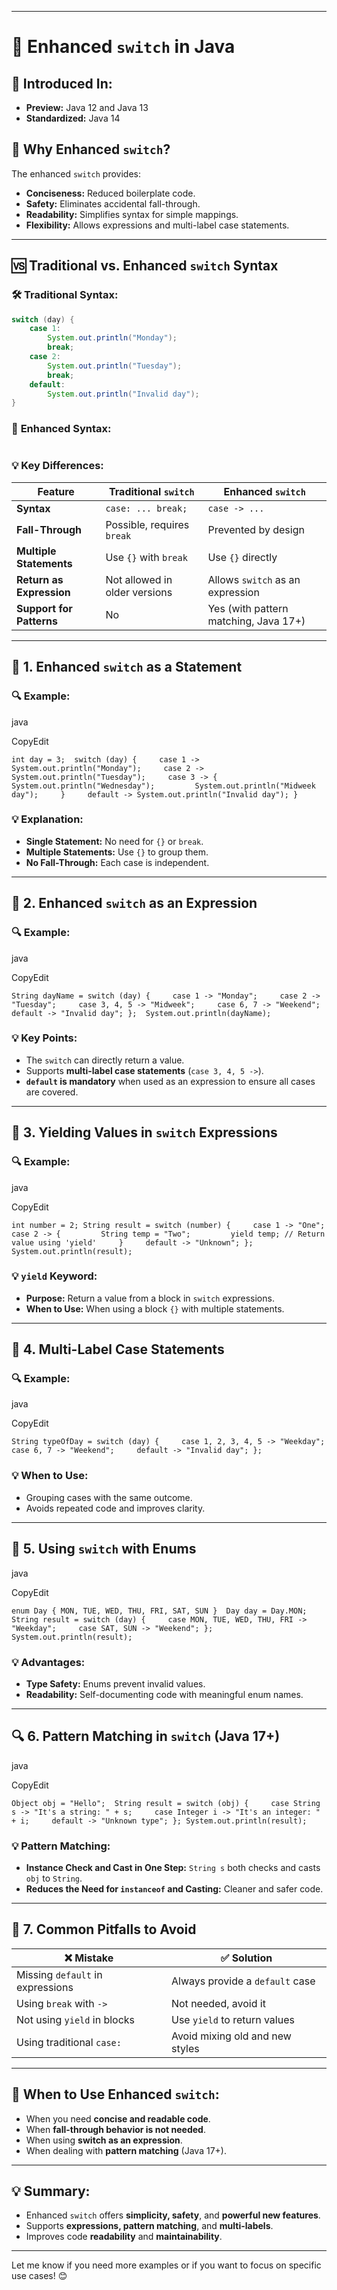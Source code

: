 
---

# 🚦 **Enhanced `switch` in Java**

## 📅 **Introduced In:**

- **Preview:** Java 12 and Java 13
- **Standardized:** Java 14

## 🎯 **Why Enhanced `switch`?**

The enhanced `switch` provides:

- **Conciseness:** Reduced boilerplate code.
- **Safety:** Eliminates accidental fall-through.
- **Readability:** Simplifies syntax for simple mappings.
- **Flexibility:** Allows expressions and multi-label case statements.

---

## 🆚 **Traditional vs. Enhanced `switch` Syntax**

### 🛠️ **Traditional Syntax:**

```java
switch (day) {
    case 1:
        System.out.println("Monday");
        break;
    case 2:
        System.out.println("Tuesday");
        break;
    default:
        System.out.println("Invalid day");
}
```

### 🚀 **Enhanced Syntax:**

```java
```

### 💡 **Key Differences:**

|Feature|Traditional `switch`|Enhanced `switch`|
|---|---|---|
|**Syntax**|`case: ... break;`|`case -> ...`|
|**Fall-Through**|Possible, requires `break`|Prevented by design|
|**Multiple Statements**|Use `{}` with `break`|Use `{}` directly|
|**Return as Expression**|Not allowed in older versions|Allows `switch` as an expression|
|**Support for Patterns**|No|Yes (with pattern matching, Java 17+)|

---

## 📝 **1. Enhanced `switch` as a Statement**

### 🔍 **Example:**

java

CopyEdit

`int day = 3;  switch (day) {     case 1 -> System.out.println("Monday");     case 2 -> System.out.println("Tuesday");     case 3 -> {         System.out.println("Wednesday");         System.out.println("Midweek day");     }     default -> System.out.println("Invalid day"); }`

### 💡 **Explanation:**

- **Single Statement:** No need for `{}` or `break`.
- **Multiple Statements:** Use `{}` to group them.
- **No Fall-Through:** Each case is independent.

---

## 🎲 **2. Enhanced `switch` as an Expression**

### 🔍 **Example:**

java

CopyEdit

`String dayName = switch (day) {     case 1 -> "Monday";     case 2 -> "Tuesday";     case 3, 4, 5 -> "Midweek";     case 6, 7 -> "Weekend";     default -> "Invalid day"; };  System.out.println(dayName);`

### 💡 **Key Points:**

- The `switch` can directly return a value.
- Supports **multi-label case statements** (`case 3, 4, 5 ->`).
- **`default` is mandatory** when used as an expression to ensure all cases are covered.

---

## 🔄 **3. Yielding Values in `switch` Expressions**

### 🔍 **Example:**

java

CopyEdit

`int number = 2; String result = switch (number) {     case 1 -> "One";     case 2 -> {         String temp = "Two";         yield temp; // Return value using 'yield'     }     default -> "Unknown"; }; System.out.println(result);`

### 💡 **`yield` Keyword:**

- **Purpose:** Return a value from a block in `switch` expressions.
- **When to Use:** When using a block `{}` with multiple statements.

---

## 🎯 **4. Multi-Label Case Statements**

### 🔍 **Example:**

java

CopyEdit

`String typeOfDay = switch (day) {     case 1, 2, 3, 4, 5 -> "Weekday";     case 6, 7 -> "Weekend";     default -> "Invalid day"; };`

### 💡 **When to Use:**

- Grouping cases with the same outcome.
- Avoids repeated code and improves clarity.

---

## 🧠 **5. Using `switch` with Enums**

java

CopyEdit

`enum Day { MON, TUE, WED, THU, FRI, SAT, SUN }  Day day = Day.MON; String result = switch (day) {     case MON, TUE, WED, THU, FRI -> "Weekday";     case SAT, SUN -> "Weekend"; }; System.out.println(result);`

### 💡 **Advantages:**

- **Type Safety:** Enums prevent invalid values.
- **Readability:** Self-documenting code with meaningful enum names.

---

## 🔍 **6. Pattern Matching in `switch` (Java 17+)**

java

CopyEdit

`Object obj = "Hello";  String result = switch (obj) {     case String s -> "It's a string: " + s;     case Integer i -> "It's an integer: " + i;     default -> "Unknown type"; }; System.out.println(result);`

### 💡 **Pattern Matching:**

- **Instance Check and Cast in One Step:** `String s` both checks and casts `obj` to `String`.
- **Reduces the Need for `instanceof` and Casting:** Cleaner and safer code.

---

## 🧪 **7. Common Pitfalls to Avoid**

|❌ **Mistake**|✅ **Solution**|
|---|---|
|Missing `default` in expressions|Always provide a `default` case|
|Using `break` with `->`|Not needed, avoid it|
|Not using `yield` in blocks|Use `yield` to return values|
|Using traditional `case:`|Avoid mixing old and new styles|

---

## 🚀 **When to Use Enhanced `switch`:**

- When you need **concise and readable code**.
- When **fall-through behavior is not needed**.
- When using **switch as an expression**.
- When dealing with **pattern matching** (Java 17+).

---

## 💡 **Summary:**

- Enhanced `switch` offers **simplicity, safety**, and **powerful new features**.
- Supports **expressions, pattern matching**, and **multi-labels**.
- Improves code **readability** and **maintainability**.

---

Let me know if you need more examples or if you want to focus on specific use cases! 😊